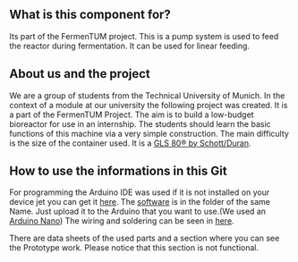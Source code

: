 ## What is this component for?
Its part of the FermenTUM project. This is a pump system is used to feed the reactor during fermentation. It can be used for linear feeding.

## About us and the project
We are a group of students from the Technical University of Munich. In the context of a module at our university the following project was created. It is a part of the FermenTUM Project. The aim is to build a low-budget bioreactor for use in an internship. The students should learn the basic functions of this machine via a very simple construction. The main difficulty is the size of the container used. It is a [GLS 80® by Schott/Duran](https://www.duran-group.com/uploads/tx_fedownloads/GLS80_A5_E_01.pdf).

## How to use the informations in this Git
For programming the Arduino IDE was used if it is not installed on your device jet you can get it [here](https://www.arduino.cc/en/Main/Software). The [software](https://github.com/Mrdayday/PumpT_UM/tree/master/Software) is in the folder of the same Name. Just upload it to the Arduino that you want to use.(We used an [Arduino Nano](https://www.arduino.cc/en/Guide/ArduinoNano))
The wiring and soldering can be seen in [here](https://github.com/Mrdayday/PumpT_UM/blob/master/Wiring.md).

There are data sheets of the used parts and a section where you can see the Prototype work. Please notice that this section is not functional.
